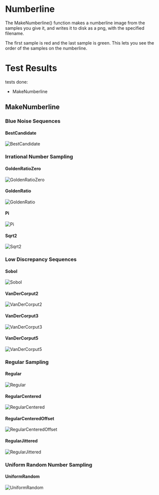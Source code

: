# Numberline
The MakeNumberline() function makes a numberline image from the samples you give it, and writes it to disk as a png, with the specified filename.

The first sample is red and the last sample is green. This lets you see the order of the samples on the numberline.
# Test Results
 tests done:
* MakeNumberline
## MakeNumberline
### Blue Noise Sequences
#### BestCandidate
![BestCandidate](../../../samples/_1d/blue_noise/MakeNumberline_BestCandidate.png)  
### Irrational Number Sampling
#### GoldenRatioZero
![GoldenRatioZero](../../../samples/_1d/irrational_numbers/MakeNumberline_GoldenRatioZero.png)  
#### GoldenRatio
![GoldenRatio](../../../samples/_1d/irrational_numbers/MakeNumberline_GoldenRatio.png)  
#### Pi
![Pi](../../../samples/_1d/irrational_numbers/MakeNumberline_Pi.png)  
#### Sqrt2
![Sqrt2](../../../samples/_1d/irrational_numbers/MakeNumberline_Sqrt2.png)  
### Low Discrepancy Sequences
#### Sobol
![Sobol](../../../samples/_1d/lds/MakeNumberline_Sobol.png)  
#### VanDerCorput2
![VanDerCorput2](../../../samples/_1d/lds/MakeNumberline_VanDerCorput2.png)  
#### VanDerCorput3
![VanDerCorput3](../../../samples/_1d/lds/MakeNumberline_VanDerCorput3.png)  
#### VanDerCorput5
![VanDerCorput5](../../../samples/_1d/lds/MakeNumberline_VanDerCorput5.png)  
### Regular Sampling
#### Regular
![Regular](../../../samples/_1d/regular/MakeNumberline_Regular.png)  
#### RegularCentered
![RegularCentered](../../../samples/_1d/regular/MakeNumberline_RegularCentered.png)  
#### RegularCenteredOffset
![RegularCenteredOffset](../../../samples/_1d/regular/MakeNumberline_RegularCenteredOffset.png)  
#### RegularJittered
![RegularJittered](../../../samples/_1d/regular/MakeNumberline_RegularJittered.png)  
### Uniform Random Number Sampling
#### UniformRandom
![UniformRandom](../../../samples/_1d/uniform_random/MakeNumberline_UniformRandom.png)  
